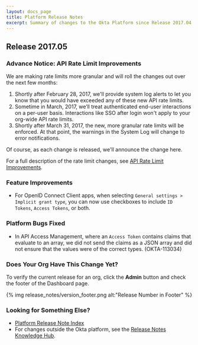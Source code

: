 ```yaml
---
layout: docs_page
title: Platform Release Notes
excerpt: Summary of changes to the Okta Platform since Release 2017.04
---
```


## Release 2017.05

### Advance Notice: API Rate Limit Improvements

We are making rate limits more granular and will roll the changes out over the next few months:

1. Shortly after February 28, 2017, we'll provide system log alerts to let you know that you would have exceeded any of these new API rate limits.
2. Sometime in March, 2017, we’ll treat authenticated end-user interactions on a per-user basis. Interactions like SSO after login won't apply to your org-wide API rate limits.
3. Shortly after March 31, 2017, the new, more granular rate limits will be enforced. At that point, the warnings in the System Log will change to error notifications.

Of course, as each change is released, we'll announce the change here.

For a full description of the rate limit changes, see [API Rate Limit Improvements](https://support.okta.com/help/articles/Knowledge_Article/API-Rate-Limit-Improvements).<!-- OKTA-110472 -->

### Feature Improvements

* For OpenID Connect Client apps, when selecting `General settings > Implicit grant type`, you can now use checkboxes to
include `ID Tokens`, `Access Tokens`, or both.
<!-- (OKTA-94252) -->

### Platform Bugs Fixed

 * In API Access Management, where an `Access Token` contains claims that evaluate to an
 array, we did not send the claims as a JSON array and did not ensure that the values were of
 the correct types. (OKTA-113034)

### Does Your Org Have This Change Yet?

To verify the current release for an org, click the **Admin** button and check the footer of the Dashboard page.

{% img release_notes/version_footer.png alt:"Release Number in Footer" %}

### Looking for Something Else?

* [Platform Release Note Index](platform-release-notes2016-index.html)
* For changes outside the Okta platform, see the [Release Notes Knowledge Hub](https://support.okta.com/help/articles/Knowledge_Article/Release-Notes-Knowledge-Hub).

